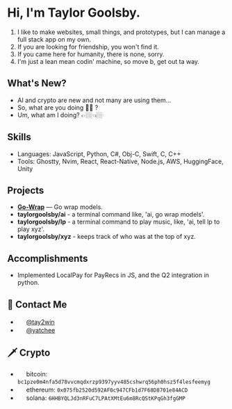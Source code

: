 # Hi, I'm Taylor Goolsby.

1. I like to make websites, small things, and prototypes, but I can manage a full stack app on my own.
2. If you are looking for friendship, you won't find it.
3. If you came here for humanity, there is none, sorry.
4. I'm just a lean mean codin' machine, so move b, get out ta way.

## What's New?

* AI and crypto are new and not many are using them...
* So, what are you doing 🫵🏼 ?
* Um, what am I doing? 👉🏼👈🏼

## Skills
- Languages: JavaScript, Python, C#, Obj-C, Swift, C, C++
- Tools: Ghostty, Nvim, React, React-Native, Node.js, AWS, HuggingFace, Unity

## Projects
- **[Go-Wrap](https://go-wrap.com)** — Go wrap models.
- **taylorgoolsby/ai** - a terminal command like, 'ai, go wrap models'.
- **taylorgoolsby/lp** - a terminal command to play music, like, 'ai, tell lp to play xyz'.
- **taylorgoolsby/xyz** - keeps track of who was at the top of xyz.

## Accomplishments
- Implemented LocalPay for PayRecs in JS, and the Q2 integration in python.

## 📮 Contact Me
- <img src="https://www.svgrepo.com/download/475689/twitter-color.svg" width="16" height="16" /> [@tay2win](https://twitter.com/tay2win)
- <img src="https://www.svgrepo.com/show/353655/discord-icon.svg" width="16" height="16" /> [@yatchee](https://discord.com/users/151921194558291968)

## 🗡️ Crypto
- <img src="https://www.svgrepo.com/show/428655/bitcoin-btc-cryptocurrency.svg" width="16" height="16" color="#f6931b" /> bitcoin: `bc1pze0m4nfa5d78vvcmqdxrzp9397yyv485cshwrq56ph0hsz5f4lesfeemyg`
- <img src="https://www.svgrepo.com/show/428658/ethereum-crypto-cryptocurrency-2.svg" width="16" height="16" /> ethereum: `0x075fb2520d592AF0c947CFb1d7F68D8701e84ACD`
- <img src="https://www.svgrepo.com/show/470684/solana.svg" width="16" height="16" /> solana: `6HHBYQLJd3nRFuC7LPAtXMtEu6m8RcQStKPqGh3fgGMP`




